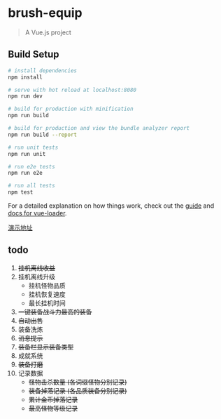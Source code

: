 # brush-equip

> A Vue.js project

## Build Setup

``` bash
# install dependencies
npm install

# serve with hot reload at localhost:8080
npm run dev

# build for production with minification
npm run build

# build for production and view the bundle analyzer report
npm run build --report

# run unit tests
npm run unit

# run e2e tests
npm run e2e

# run all tests
npm test
```

For a detailed explanation on how things work, check out the [guide](http://vuejs-templates.github.io/webpack/) and [docs for vue-loader](http://vuejs.github.io/vue-loader).

[演示地址](https://mj921.github.io/brush-equip/dist/index.html)

## todo

1. ~~挂机离线收益~~
2. 挂机离线升级
    * 挂机怪物品质
    * 挂机恢复速度
    * 最长挂机时间
3. ~~一键装备战斗力最高的装备~~
4. ~~自动出售~~
5. 装备洗炼
6. ~~消息提示~~
7. ~~装备栏显示装备类型~~
8. 成就系统
9. ~~装备打磨~~
10. 记录数据
    * ~~怪物击杀数量 (各词缀怪物分别记录)~~
    * ~~装备掉落记录 (各品质装备分别记录)~~
    * ~~累计金币掉落记录~~
    * ~~最高怪物等级记录~~
